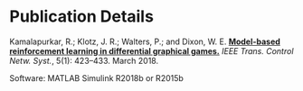 # Publication Details

Kamalapurkar, R.; Klotz, J. R.; Walters, P.; and Dixon, W. E. [**Model-based reinforcement learning in differential graphical games.**](https://dx.doi.org/10.1109/TCNS.2016.2617622) *IEEE Trans. Control Netw. Syst.*, 5(1): 423–433. March 2018.

Software: MATLAB Simulink R2018b or R2015b

